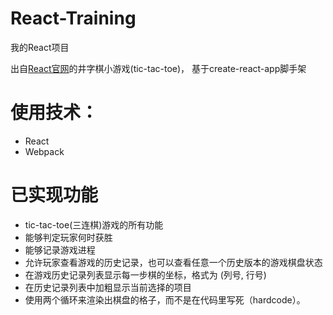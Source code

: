 # React-Training

我的React项目

出自[React官网](https://zh-hans.reactjs.org/tutorial/tutorial.html)的井字棋小游戏(tic-tac-toe)，
基于create-react-app脚手架

# 使用技术：
* React
* Webpack

# 已实现功能
* tic-tac-toe(三连棋)游戏的所有功能
* 能够判定玩家何时获胜
* 能够记录游戏进程
* 允许玩家查看游戏的历史记录，也可以查看任意一个历史版本的游戏棋盘状态
* 在游戏历史记录列表显示每一步棋的坐标，格式为 (列号, 行号)
* 在历史记录列表中加粗显示当前选择的项目
* 使用两个循环来渲染出棋盘的格子，而不是在代码里写死（hardcode）。